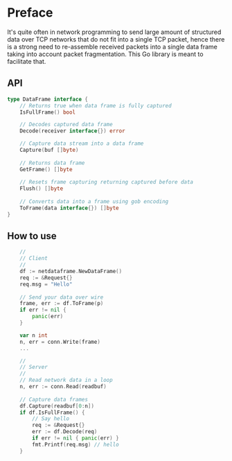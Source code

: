 # Preface
It's quite often in network programming to send large amount of structured data over TCP networks that do not fit
into a single TCP packet, hence there is a strong need to re-assemble received packets into
a single data frame taking into account packet fragmentation. This Go library is meant to
facilitate that.

## API
```go
type DataFrame interface {
    // Returns true when data frame is fully captured 
    IsFullFrame() bool

    // Decodes captured data frame
    Decode(receiver interface{}) error

    // Capture data stream into a data frame 
    Capture(buf []byte)
	
    // Returns data frame 
    GetFrame() []byte
	
    // Resets frame capturing returning captured before data
    Flush() []byte
	
    // Converts data into a frame using gob encoding
    ToFrame(data interface{}) []byte
}
```

## How to use
```go
    //
    // Client
    //
    df := netdataframe.NewDataFrame()    
    req := &Request{}
    req.msg = "Hello"
    
    // Send your data over wire
    frame, err := df.ToFrame(p)
    if err != nil {
        panic(err)
    }

    var n int
    n, err = conn.Write(frame)
    ...

    //
    // Server
    //
    // Read network data in a loop
    n, err := conn.Read(readbuf)
    
    // Capture data frames
    df.Capture(readbuf[0:n])
    if df.IsFullFrame() {
        // Say hello
        req := &Request{}
        err := df.Decode(req)
        if err != nil { panic(err) }
        fmt.Printf(req.msg) // hello
    }
    
````

